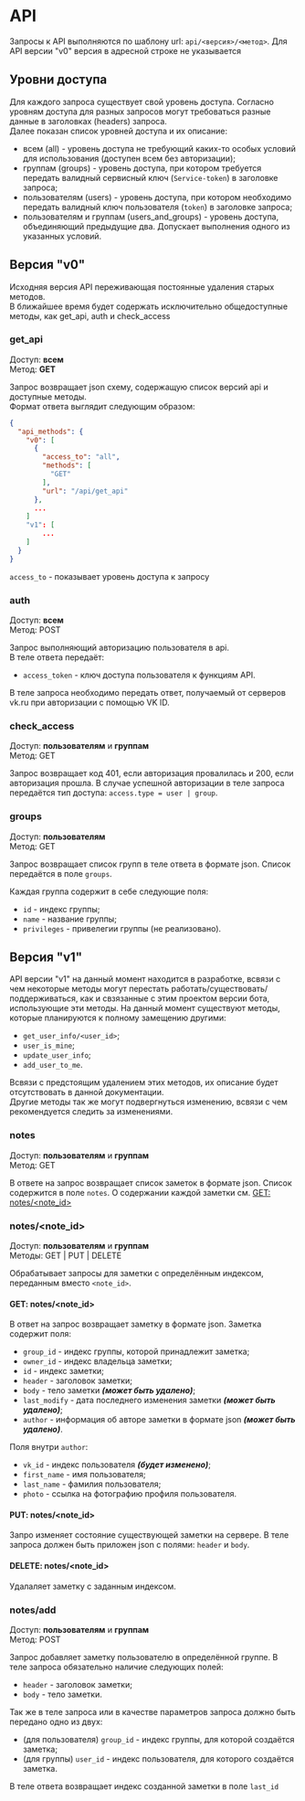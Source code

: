 # API

Запросы к API выполняются по шаблону url: ``api/<версия>/<метод>``. Для API версии "v0" версия в адресной строке не указывается

## Уровни доступа

Для каждого запроса существует свой уровень доступа. Согласно уровням доступа для разных запросов могут требоваться разные данные в заголовках (headers) запроса. <br/>
Далее показан список уровней доступа и их описание:
- всем (all) - уровень доступа не требующий каких-то особых условий для использования (доступен всем без авторизации);
- группам (groups) - уровень доступа, при котором требуется передать валидный сервисный ключ (`Service-token`) в заголовке запроса;
- пользователям (users) - уровень доступа, при котором необходимо передать валидный ключ пользователя (`token`) в заголовке запроса;
- пользователям и группам (users_and_groups) - уровень доступа, объединяющий предыдущие два. Допускает выполнения одного из указанных условий.

## Версия "v0"

Исходняя версия API переживающая постоянные удаления старых методов. <br/>
В ближайшее время будет содержать исключительно общедоступные методы, как get_api, auth и check_access

### get_api

Доступ: **всем**<br/>
Метод: **GET**

Запрос возвращает json схему, содержащую список версий api и доступные методы. <br/> 
Формат ответа выглядит следующим образом:
```json
{
  "api_methods": {
    "v0": [
      {
        "access_to": "all",
        "methods": [
          "GET"
        ],
        "url": "/api/get_api"
      },
      ...
    ]
    "v1": [
        ...
    ]
  }
}
```
`access_to` - показывает уровень доступа к запросу


### auth

Доступ: **всем**<br/>
Метод: POST<br/>

Запрос выполняющий авторизацию пользователя в api. <br/>
В теле ответа передаёт:
- `access_token` - ключ доступа пользователя к функциям API.

В теле запроса необходимо передать ответ, получаемый от серверов vk.ru при авторизации с помощью VK ID. 

### check_access

Доступ: **пользователям** и **группам**<br/>
Метод: GET

Запрос возвращает код 401, если авторизация провалилась и 200, если авторизация прошла. В случае успешной авторизации в теле запроса передаётся тип доступа: `access.type = user | group`.

### groups

Доступ: **пользователям**<br/>
Метод: GET

Запрос возвращает список групп в теле ответа в формате json. Список передаётся в поле `groups`.

Каждая группа содержит в себе следующие поля:
- `id` - индекс группы;
- `name` - название группы;
- `privileges` - привелегии группы (не реализовано).

## Версия "v1"

API версии "v1" на данный момент находится в разработке, всвязи с чем некоторые методы могут перестать работать/существовать/поддерживаться, как и свзязанные с этим проектом версии бота, использующие эти методы. На данный момент существуют методы, которые планируются к полному замещению другими:
- `get_user_info/<user_id>`;
- `user_is_mine`;
- `update_user_info`;
- `add_user_to_me`.

Всвязи с предстоящим удалением этих методов, их описание будет отсутствовать в данной документации. <br/>
Другие методы так же могут подвергнуться изменению, всвязи с чем рекомендуется следить за изменениями.

### notes

Доступ: **пользователям** и **группам**<br/>
Метод: GET

В ответе на запрос возвращает список заметок в формате json. Список содержится в поле `notes`. О содержании каждой заметки см. [GET: notes/<note_id>](#get-notesnote_id)


### notes/<note_id>

Доступ: **пользователям** и **группам**<br/>
Методы: GET | PUT | DELETE

Обрабатывает запросы для заметки с определённым индексом, переданным вместо `<note_id>`.

#### GET: notes/<note_id>

В ответ на запрос возвращает заметку в формате json. Заметка содержит поля:
- `group_id` - индекс группы, которой принадлежит заметка;
- `owner_id` - индекс владельца заметки;
- `id` - индекс заметки;
- `header` - заголовок заметки;
- `body` - тело заметки ***(может быть удалено)***;
- `last_modify` - дата последнего изменения заметки ***(может быть удалено)***;
- `author` - информация об авторе заметки в формате json ***(может быть удалено)***.

Поля внутри `author`:
- `vk_id` - индекс пользователя ***(будет изменено)***;
- `first_name` - имя пользователя;
- `last_name` - фамилия пользователя;
- `photo` - ссылка на фотографию профиля пользователя.

#### PUT: notes/<note_id>

Запро изменяет состояние существующей заметки на сервере. В теле запроса должен быть приложен json с полями: `header` и `body`.

#### DELETE: notes/<note_id>

Удалаляет заметку с заданным индексом.

### notes/add

Доступ: **пользователям** и **группам**<br/>
Метод: POST

Запрос добавляет заметку пользователю в определённой группе. В теле запроса обязательно наличие следующих полей:
- `header` - заголовок заметки;
- `body` - тело заметки.

Так же в теле запроса или в качестве параметров запроса должно быть передано одно из двух:
- (для пользователя) `group_id` - индекс группы, для которой создаётся заметка;
- (для группы) `user_id` - индекс пользователя, для которого создаётся заметка.

В теле ответа возвращает индекс созданной заметки в поле `last_id`
